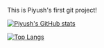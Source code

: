 This is Piyush's first git project!

[//]: # (Card)
[![Piyush's GitHub stats](https://github-readme-stats.vercel.app/api?username=py-piyush&hide=contribs&show_icons=true&theme=dracula)](https://github.com/anuraghazra/github-readme-stats)

[//]: # (Top languages)
[![Top Langs](https://github-readme-stats.vercel.app/api/top-langs/?username=py-piyush&theme=dracula&langs_count=6)](https://github.com/py-piyush/github-readme-stats)
